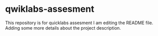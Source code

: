 # qwiklabs-assesment
This repository is for quicklabs assesment 
I am editing the README file. Adding some more details about the project description.
